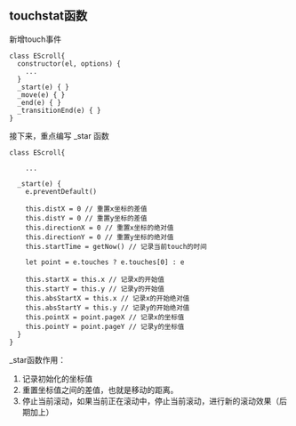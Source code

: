 ## touchstat函数

新增touch事件
```
class EScroll{
  constructor(el, options) {
    ...
  }
  _start(e) { }
  _move(e) { }
  _end(e) { }
  _transitionEnd(e) { }
}

```

接下来，重点编写 _star 函数
```
class EScroll{

    ...
    
  _start(e) { 
    e.preventDefault()

    this.distX = 0 // 重置x坐标的差值
    this.distY = 0 // 重置y坐标的差值
    this.directionX = 0 // 重置x坐标的绝对值
    this.directionY = 0 // 重置y坐标的绝对值
    this.startTime = getNow() // 记录当前touch的时间
    
    let point = e.touches ? e.touches[0] : e

    this.startX = this.x // 记录x的开始值
    this.startY = this.y // 记录y的开始值
    this.absStartX = this.x // 记录x的开始绝对值
    this.absStartY = this.y // 记录y的开始绝对值
    this.pointX = point.pageX // 记录x的坐标值
    this.pointY = point.pageY // 记录y的坐标值
  }
}
```

_star函数作用： 
1. 记录初始化的坐标值
2. 重置坐标值之间的差值，也就是移动的距离。
3. 停止当前滚动，如果当前正在滚动中，停止当前滚动，进行新的滚动效果（后期加上）

